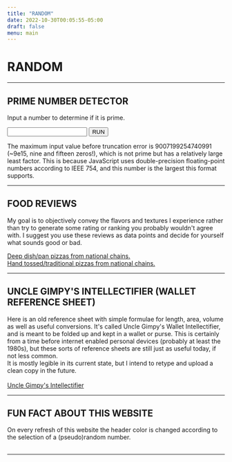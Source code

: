 ```yaml
---
title: "RANDOM"
date: 2022-10-30T00:05:55-05:00
draft: false
menu: main
---
```


# RANDOM

---

## PRIME NUMBER DETECTOR

Input a number to determine if it is prime.<br>

<form id="primeform" onsubmit="determineIfPrime(); return false">
  <input type="text" id="primeinput">
  <input type="submit" class="button" id="primebutton" value="RUN">
</form>
<p class="themecolor" id="primeresponse"></p>

The maximum input value before truncation error is 9007199254740991 (~9e15, nine and fifteen zeros!),
which is not prime but has a relatively large least factor.
This is because JavaScript uses double-precision floating-point numbers according to IEEE 754,
and this number is the largest this format supports.

---

## FOOD REVIEWS

My goal is to objectively convey the flavors and textures I experience rather than try to generate some rating or ranking you probably wouldn't agree with.
I suggest you use these reviews as data points and decide for yourself what sounds good or bad.

<a href="food_reviews/deep_dish_chain/deep_dish_chain.html" class="mainlink"> Deep dish/pan pizzas from national chains.</a>
<br>
<a href="food_reviews/traditional_chain/traditional_chain.html" class="mainlink"> Hand tossed/traditional pizzas from national chains.</a>

---

## UNCLE GIMPY'S INTELLECTIFIER (WALLET REFERENCE SHEET)

Here is an old reference sheet with simple formulae for length, area, volume as well as useful conversions.
It's called Uncle Gimpy's Wallet Intellectifier, and is meant to be folded up and kept in a wallet or purse.
This is certainly from a time before internet enabled personal devices (probably at least the 1980s), but these sorts of reference sheets are still just as useful today, if not less common. <br>
It is mostly legible in its current state, but I intend to retype and upload a clean copy in the future. <br> <br>
<a href="/media/topics/random/UncleGimpysWalletIntellectifier.pdf" class="mainlink" target="_blank"> Uncle Gimpy's Intellectifier</a>

---

## FUN FACT ABOUT THIS WEBSITE

On every refresh of this website the header color is changed according to the selection of a (pseudo)random number.
<br> <br>

---


